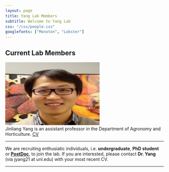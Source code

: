 ```yaml
---
layout: page
title: Yang Lab Members
subtitle: Welcome to Yang Lab
css: "/css/people.css"
googlefonts: ["Monoton", "Lobster"]
---
```



## Current Lab Members


<div class="responsive">
  <div class="img">
    <a target="_blank" href="/img/photo/Yang_Jinliang.jpg">
      <img src="/img/photo/Yang_Jinliang.jpg" alt="Jinliang Yang" width="300" height="200">
    </a>
    <div class="desc">Jinliang Yang is an assistant professor in the Department of Agronomy and Horticulture. 
    <a href="/img/CV_Yang_2017_June.pdf"> CV </a></div>
  </div>
</div>

<div class="clearfix"></div>



---------------

We are recruiting enthusiatic individuals, i.e. **undergraduate**, **PhD student** or [**PostDoc**](/img/YangLab-postdoc-position.pdf), to join the lab. If you are interested, please contact **Dr. Yang** (via jyang21 at unl.edu) with your most recent CV. 

----------------------------

